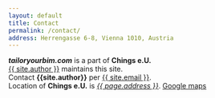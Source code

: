 ```yaml
---
layout: default
title: Contact
permalink: /contact/
address: Herrengasse 6-8, Vienna 1010, Austria
---
```

***tailoryourbim.com*** is a part of **Chings e.U.**  
[{{ site.author }}](http://www.linkedin.com/in/ching-hua-chen-b5978611) maintains this site.  
Contact **{{site.author}}** per [{{ site.email }}](mailto:info@tailoryourbim.com).  
Location of **Chings e.U.** is _<u>{{ page.address }}</u>_. [Google maps](https://goo.gl/maps/PBKyAGHuympbvKxs6)

